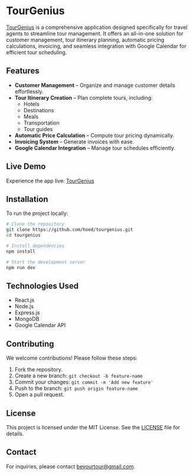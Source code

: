 # TourGenius

[TourGenius](https://tourgenius.vercel.app) is a comprehensive application designed specifically for travel agents to streamline tour management. It offers an all-in-one solution for customer management, tour itinerary planning, automatic pricing calculations, invoicing, and seamless integration with Google Calendar for efficient tour scheduling.

## Features

- **Customer Management** – Organize and manage customer details effortlessly.
- **Tour Itinerary Creation** – Plan complete tours, including:
  - Hotels
  - Destinations
  - Meals
  - Transportation
  - Tour guides
- **Automatic Price Calculation** – Compute tour pricing dynamically.
- **Invoicing System** – Generate invoices with ease.
- **Google Calendar Integration** – Manage tour schedules efficiently.

## Live Demo
Experience the app live: [TourGenius](https://tourgenius.vercel.app)

## Installation
To run the project locally:

```sh
# Clone the repository
git clone https://github.com/hoed/tourgenius.git
cd tourgenius

# Install dependencies
npm install

# Start the development server
npm run dev
```

## Technologies Used
- React.js
- Node.js
- Express.js
- MongoDB
- Google Calendar API

## Contributing
We welcome contributions! Please follow these steps:
1. Fork the repository.
2. Create a new branch: `git checkout -b feature-name`
3. Commit your changes: `git commit -m 'Add new feature'`
4. Push to the branch: `git push origin feature-name`
5. Open a pull request.

## License
This project is licensed under the MIT License. See the [LICENSE](LICENSE) file for details.

## Contact
For inquiries, please contact [beyourtour@gmail.com](mailto:beyourtour@gmail.com).
